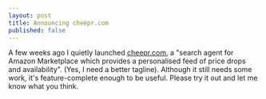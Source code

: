 ```yaml
---
layout: post
title: Announcing cheepr.com
published: false
---
```

A few weeks ago I quietly launched [cheepr.com], a "search agent for Amazon
Marketplace which provides a personalised feed of price drops and availability".
(Yes, I need a better tagline).
Although it still needs some work, it's feature-complete enough to be useful.
Please try it out and let me know what you think.

[cheepr.com]: http://cheepr.com
